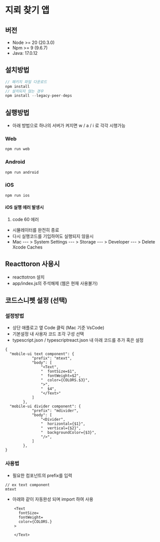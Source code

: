 # 지뢰 찾기 앱

## 버전

- Node >= 20 (20.3.0)
- Npm >= 9 (9.6.7)
- Java: 17.0.12

## 설치방법

```javascript
// 패키지 파일 다운로드
npm install
// 설치되지 않는 경우
npm install --legacy-peer-deps
```

## 실행방법

- 아래 방법으로 하나의 서버가 켜지면 w / a / i 로 각각 시행가능

### Web

```javascript
npm run web
```

### Android

```javascript
npm run android
```

### iOS

```javascript
npm run ios

```

#### iOS 실행 에러 발생시

1. code 60 에러

- 시뮬레이터를 완전히 종료
- 다시 실행코드를 기입하여도 실행되지 않을시
- Mac --- > System Settings --- > Storage --- > Developer --- > Delete Xcode Caches

## Reacttoron 사용시

- reacttotron 설치
- app/index.js의 주석해제 (웹은 현재 사용불가)

## 코드스니펫 설정 (선택)

### 설정방법

- 상단 애플로고 옆 Code 클릭 (Mac 기준 VsCode)
- 기본설정 내 사용자 코드 조각 구성 선택
- typescript.json / typescriptreact.json 내 아래 코드를 추가 혹은 설정

```
{
  "mobile-ui text component": {
			"prefix": "mtext",
			"body": [
				"<Text",
				"  fontSize=$1",
				"  fontWeight=$2",
				"  color={COLORS.$3}",
				">",
				"  $4",
				"</Text>"
			]
		},
  "mobile-ui divider component": {
			"prefix": "mdivider",
			"body": [
				"<Divider",
				"  horizontal={$1}",
				"  vertical={$2}",
				"  backgroundColor={$3}",
				"/>",
			]
		},
}
```

### 사용법

- 필요한 컴포넌트의 prefix를 입력

```
// ex text component
mtext
```

- 아래와 같이 자동완성 되며 import 하여 사용

```
    <Text
      fontSize=
      fontWeight=
      color={COLORS.}
    >

    </Text>
```
